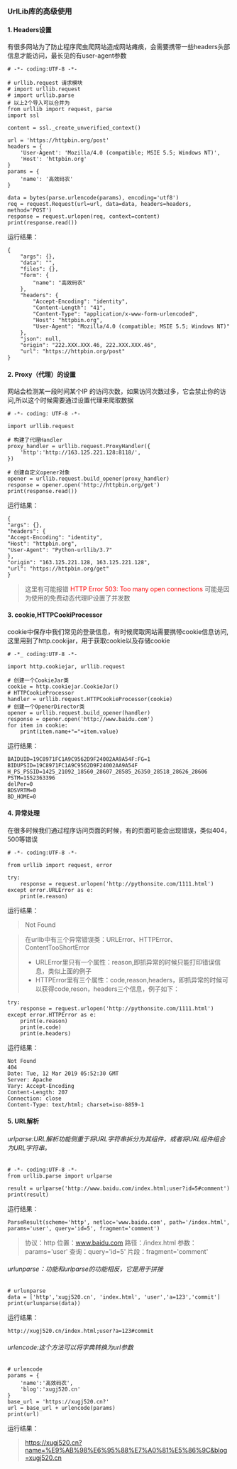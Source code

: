 ### UrlLib库的高级使用
#### 1. Headers设置
有很多网站为了防止程序爬虫爬网站造成网站瘫痪，会需要携带一些headers头部信息才能访问，最长见的有user-agent参数

```
# -*- coding:UTF-8 -*-

# urllib.request 请求模块
# import urllib.request
# import urllib.parse
# 以上2个导入可以合并为
from urllib import request, parse
import ssl

content = ssl._create_unverified_context()

url = 'https://httpbin.org/post'
headers = {
    'User-Agent': 'Mozilla/4.0 (compatible; MSIE 5.5; Windows NT)',
    'Host': 'httpbin.org'
}
params = {
    'name': '高效码农'
}

data = bytes(parse.urlencode(params), encoding='utf8')
req = request.Request(url=url, data=data, headers=headers, method='POST')
response = request.urlopen(req, context=content)
print(response.read())
```

运行结果：
```
{
    "args": {},
    "data": "",
    "files": {},
    "form": {
        "name": "高效码农"
    },
    "headers": {
        "Accept-Encoding": "identity",
        "Content-Length": "41",
        "Content-Type": "application/x-www-form-urlencoded",
        "Host": "httpbin.org",
        "User-Agent": "Mozilla/4.0 (compatible; MSIE 5.5; Windows NT)"
    },
    "json": null,
    "origin": "222.XXX.XXX.46, 222.XXX.XXX.46",
    "url": "https://httpbin.org/post"
}
```
#### 2. Proxy（代理）的设置
网站会检测某一段时间某个IP 的访问次数，如果访问次数过多，它会禁止你的访问,所以这个时候需要通过设置代理来爬取数据
```
# -*- coding: UTF-8 -*-

import urllib.request

# 构建了代理Handler
proxy_handler = urllib.request.ProxyHandler({
    'http':'http://163.125.221.128:8118/',
})

# 创建自定义opener对象
opener = urllib.request.build_opener(proxy_handler)
response = opener.open('http://httpbin.org/get')
print(response.read())
```

运行结果：
```
{
"args": {},
"headers": {
"Accept-Encoding": "identity",
"Host": "httpbin.org",
"User-Agent": "Python-urllib/3.7"
},
"origin": "163.125.221.128, 163.125.221.128",
"url": "https://httpbin.org/get"
}
```

> 这里有可能报错 <font color='red'>HTTP Error 503: Too many open connections</font> 可能是因为使用的免费动态代理IP设置了并发数

#### 3. cookie,HTTPCookiProcessor
cookie中保存中我们常见的登录信息，有时候爬取网站需要携带cookie信息访问,这里用到了http.cookijar，用于获取cookie以及存储cookie
```
# -*_ coding:UTF-8 -*-

import http.cookiejar, urllib.request

# 创建一个CookieJar类
cookie = http.cookiejar.CookieJar()
# HTTPCookieProcessor
handler = urllib.request.HTTPCookieProcessor(cookie)
# 创建一个OpenerDirector类
opener = urllib.request.build_opener(handler)
response = opener.open('http://www.baidu.com')
for item in cookie:
    print(item.name+"="+item.value)

```
运行结果：
```
BAIDUID=19C8971FC1A9C9562D9F24002AA9A54F:FG=1
BIDUPSID=19C8971FC1A9C9562D9F24002AA9A54F
H_PS_PSSID=1425_21092_18560_28607_28585_26350_28518_28626_28606
PSTM=1552363396
delPer=0
BDSVRTM=0
BD_HOME=0
```

#### 4. 异常处理
在很多时候我们通过程序访问页面的时候，有的页面可能会出现错误，类似404，500等错误
```
# -*- coding:UTF-8 -*-

from urllib import request, error

try:
    response = request.urlopen('http://pythonsite.com/1111.html')
except error.URLError as e:
    print(e.reason)
```
运行结果：
> Not Found

> 在urllb中有三个异常错误类：URLError、HTTPError、ContentTooShortError
>- URLError里只有一个属性：reason,即抓异常的时候只能打印错误信息，类似上面的例子
>- HTTPError里有三个属性：code,reason,headers，即抓异常的时候可以获得code,reson，headers三个信息，例子如下：

```
try:
    response = request.urlopen('http://pythonsite.com/1111.html')
except error.HTTPError as e:
    print(e.reason)
    print(e.code)
    print(e.headers)
```
运行结果：
```
Not Found
404
Date: Tue, 12 Mar 2019 05:52:30 GMT
Server: Apache
Vary: Accept-Encoding
Content-Length: 207
Connection: close
Content-Type: text/html; charset=iso-8859-1
```

#### 5. URL解析

###### urlparse:URL解析功能侧重于将URL字符串拆分为其组件，或者将URL组件组合为URL字符串。
```
# -*- coding:UTF-8 -*-
from urllib.parse import urlparse

result = urlparse('http://www.baidu.com/index.html;user?id=5#comment')
print(result)
```
运行结果：
```
ParseResult(scheme='http', netloc='www.baidu.com', path='/index.html', params='user', query='id=5', fragment='comment')
```
> 协议：http
  位置：www.baidu.com
  路径：/index.html
  参数：params='user'
  查询：query='id=5'
  片段：fragment='comment'

###### urlunparse：功能和urlparse的功能相反，它是用于拼接
```
# urlunparse
data = ['http','xugj520.cn', 'index.html', 'user','a=123','commit']
print(urlunparse(data))
```
运行结果：
```
http://xugj520.cn/index.html;user?a=123#commit
```
###### urlencode:这个方法可以将字典转换为url参数
```
# urlencode
params = {
    'name':'高效码农',
    'blog':'xugj520.cn'
}
base_url = 'https://xugj520.cn?'
url = base_url + urlencode(params)
print(url)
```
运行结果：
> https://xugj520.cn?name=%E9%AB%98%E6%95%88%E7%A0%81%E5%86%9C&blog=xugj520.cn

